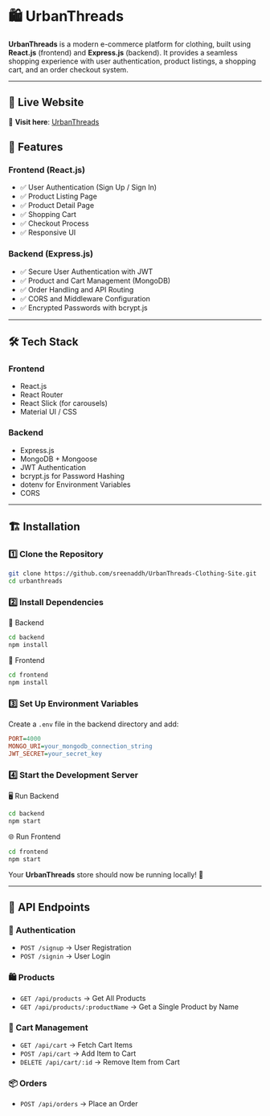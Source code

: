 # 🛍️ UrbanThreads

**UrbanThreads** is a modern e-commerce platform for clothing, built using **React.js** (frontend) and **Express.js** (backend). It provides a seamless shopping experience with user authentication, product listings, a shopping cart, and an order checkout system.

---
## 🌟 Live Website  
🔗 **Visit here**: [UrbanThreads](https://www.urbanthreadss.vercel.app)

## 🚀 Features

### Frontend (React.js)
- ✅ User Authentication (Sign Up / Sign In)  
- ✅ Product Listing Page  
- ✅ Product Detail Page  
- ✅ Shopping Cart  
- ✅ Checkout Process  
- ✅ Responsive UI  

### Backend (Express.js)
- ✅ Secure User Authentication with JWT  
- ✅ Product and Cart Management (MongoDB)  
- ✅ Order Handling and API Routing  
- ✅ CORS and Middleware Configuration  
- ✅ Encrypted Passwords with bcrypt.js  

---

## 🛠️ Tech Stack

### Frontend
- React.js
- React Router
- React Slick (for carousels)
- Material UI / CSS

### Backend
- Express.js
- MongoDB + Mongoose
- JWT Authentication
- bcrypt.js for Password Hashing
- dotenv for Environment Variables
- CORS

---

## 🏗️ Installation

### 1️⃣ Clone the Repository
```sh
git clone https://github.com/sreenaddh/UrbanThreads-Clothing-Site.git
cd urbanthreads 
```

### 2️⃣ Install Dependencies
📌 Backend
```sh
cd backend
npm install
```

📌 Frontend
```sh
cd frontend
npm install
```

### 3️⃣ Set Up Environment Variables
Create a `.env` file in the backend directory and add:

```ini
PORT=4000
MONGO_URI=your_mongodb_connection_string
JWT_SECRET=your_secret_key
```

### 4️⃣ Start the Development Server
🖥️ Run Backend
```sh
cd backend
npm start
```

🌐 Run Frontend
```sh
cd frontend
npm start
```

Your **UrbanThreads** store should now be running locally! 🎉

---

## 📌 API Endpoints

### 🔑 Authentication
* `POST /signup` → User Registration
* `POST /signin` → User Login

### 🛍️ Products
* `GET /api/products` → Get All Products
* `GET /api/products/:productName` → Get a Single Product by Name

### 🛒 Cart Management
* `GET /api/cart` → Fetch Cart Items
* `POST /api/cart` → Add Item to Cart
* `DELETE /api/cart/:id` → Remove Item from Cart

### 📦 Orders
* `POST /api/orders` → Place an Order
